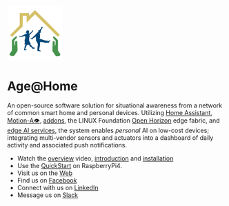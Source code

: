 <img src="https://raw.githubusercontent.com/ageathome/core/main/docs/logo.png" width="128">

#  Age@Home
An open-source software solution for situational awareness from a network of common smart home and personal devices.  Utilizing [Home Assistant](http://home-assistant.io), [Motion-A👁](http://github.com/motion-ai), [addons](http://github.com/ageathome/addons), the LINUX Foundation [Open Horizon](http://github.com/open-horizon) edge fabric, and [edge AI services](https://github.com/dcmartin/open-horizon), the system enables _personal_ AI on low-cost devices; integrating multi-vendor sensors and actuators into a dashboard of daily activity and associated push notifications.

+ Watch the [overview](https://youtu.be/elhkldImJ7c) video, [introduction](https://youtu.be/9dW5mtVOzYo) and [installation](https://youtu.be/BWJdDWKUXyE)
+ Use the [QuickStart]([docs/QUICKSTART.md](https://github.com/ageathome/core/blob/main/docs/QUICKSTART.md)) on RaspberryPi4.
+ Visit us on the [Web](http://www.age-at-home.com)
+ Find us on [Facebook](https://www.facebook.com/groups/ageathome/)
+ Connect with us on [LinkedIn](https://www.linkedin.com/company/ageathome)
+ Message us on [Slack](https://join.slack.com/t/ageathome/shared_invite/zt-iwiwp63m-tAKNanRHHQfS~6dVfxgL4Q)
